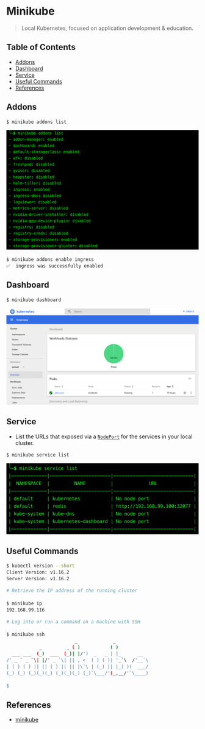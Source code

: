 # Minikube

> Local Kubernetes, focused on application development & education.


## Table of Contents

<!-- START doctoc generated TOC please keep comment here to allow auto update -->
<!-- DON'T EDIT THIS SECTION, INSTEAD RE-RUN doctoc TO UPDATE -->


- [Addons](#addons)
- [Dashboard](#dashboard)
- [Service](#service)
- [Useful Commands](#useful-commands)
- [References](#references)

<!-- END doctoc generated TOC please keep comment here to allow auto update -->


## Addons

```bash
$ minikube addons list
```

<img src="assets/minikube-addons-list.png" width="630">

```bash
$ minikube addons enable ingress
✅  ingress was successfully enabled
```


## Dashboard

```bash
$ minikube dashboard
```

<div align="center"><img src="assets/minikube-dashboard.png" width="900"></div>


## Service

- List the URLs that exposed via a [`NodePort`](https://kubernetes.io/docs/concepts/services-networking/service/#nodeport) for the services in your local cluster.

```bash
$ minikube service list
```

<img src="assets/minikube-service-list.png" width="520">


## Useful Commands

```bash
$ kubectl version --short
Client Version: v1.16.2
Server Version: v1.16.2
```


```bash
# Retrieve the IP address of the running cluster

$ minikube ip
192.168.99.116
```


```bash
# Log into or run a command on a machine with SSH

$ minikube ssh
                         _             _
            _         _ ( )           ( )
  ___ ___  (_)  ___  (_)| |/')  _   _ | |_      __
/' _ ` _ `\| |/' _ `\| || , <  ( ) ( )| '_`\  /'__`\
| ( ) ( ) || || ( ) || || |\`\ | (_) || |_) )(  ___/
(_) (_) (_)(_)(_) (_)(_)(_) (_)`\___/'(_,__/'`\____)

$
```


## References

- [minikube](https://github.com/kubernetes/minikube)
